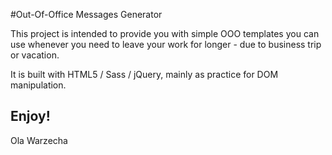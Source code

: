 #Out-Of-Office Messages Generator

This project is intended to provide you with simple OOO templates you can use whenever you need to leave your work for longer - due to business trip or vacation.

It is built with HTML5 / Sass / jQuery, mainly as practice for DOM manipulation.

Enjoy!
-- 
Ola Warzecha